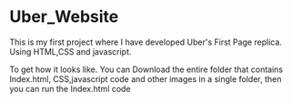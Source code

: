 # Uber_Website
This is my first project where I have developed Uber's First Page replica. Using HTML,CSS and javascript.


To get how it looks like. You can Download the entire folder that contains Index.html, CSS,javascript code and other images in a single folder, then you can run the Index.html code
